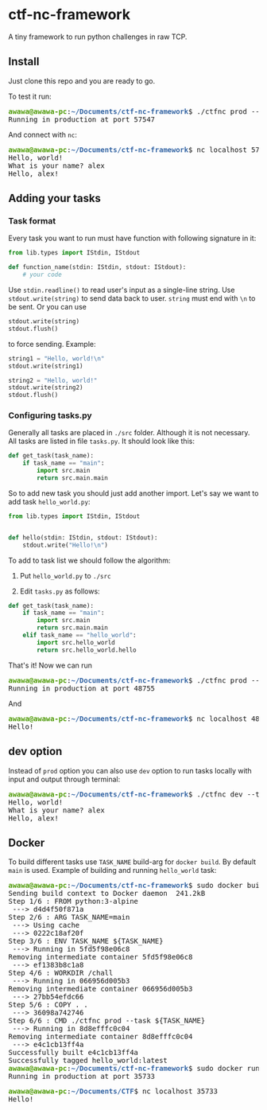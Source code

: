 # ctf-nc-framework #
A tiny framework to run python challenges in raw TCP.

## Install
Just clone this repo and you are ready to go. 

To test it run:
<pre><font color="#4E9A06"><b>awawa@awawa-pc</b></font>:<font color="#3465A4"><b>~/Documents/ctf-nc-framework</b></font>$ ./ctfnc prod --task main
Running in production at port 57547
</pre>

And connect with `nc`:
<pre><font color="#4E9A06"><b>awawa@awawa-pc</b></font>:<font color="#3465A4"><b>~/Documents/ctf-nc-framework</b></font>$ nc localhost 57547
Hello, world!
What is your name? alex
Hello, alex!
</pre>

## Adding your tasks

### Task format

Every task you want to run must have function with following signature in it:

```python
from lib.types import IStdin, IStdout

def function_name(stdin: IStdin, stdout: IStdout):
    # your code
```

Use ```stdin.readline()``` to read user's input as a single-line string.
Use ```stdout.write(string)``` to send data back to user. `string` must end with `\n` to be sent. Or you can use

```python
stdout.write(string)
stdout.flush()
```

to force sending. Example:

```python
string1 = "Hello, world!\n"
stdout.write(string1)

string2 = "Hello, world!"
stdout.write(string2)
stdout.flush()
```

### Configuring tasks.py

Generally all tasks are placed in `./src` folder. Although it is not necessary. All tasks are listed in file `tasks.py`.
It should look like this:

```python
def get_task(task_name):
	if task_name == "main":
		import src.main
		return src.main.main
```

So to add new task you should just add another import. Let's say we want to add task `hello_world.py`:

```python
from lib.types import IStdin, IStdout


def hello(stdin: IStdin, stdout: IStdout):
    stdout.write("Hello!\n")
```

To add to task list we should follow the algorithm:

1) Put `hello_world.py` to `./src`

2) Edit `tasks.py` as follows:

```python
def get_task(task_name):
	if task_name == "main":
		import src.main
		return src.main.main
    elif task_name == "hello_world":
        import src.hello_world
        return src.hello_world.hello
```

That's it! Now we can run 

<pre><font color="#4E9A06"><b>awawa@awawa-pc</b></font>:<font color="#3465A4"><b>~/Documents/ctf-nc-framework</b></font>$ ./ctfnc prod --task hello_world
Running in production at port 48755
</pre>

And
<pre><font color="#4E9A06"><b>awawa@awawa-pc</b></font>:<font color="#3465A4"><b>~/Documents/ctf-nc-framework</b></font>$ nc localhost 48755
Hello!
</pre>

## dev option

Instead of `prod` option you can also use `dev` option to run tasks locally with input and output through terminal:

<pre><font color="#4E9A06"><b>awawa@awawa-pc</b></font>:<font color="#3465A4"><b>~/Documents/ctf-nc-framework</b></font>$ ./ctfnc dev --task main
Hello, world!
What is your name? alex
Hello, alex!</pre>

## Docker

To build different tasks use `TASK_NAME` build-arg for `docker build`. By default `main` is used. Example of building and running `hello_world` task:

<pre><font color="#4E9A06"><b>awawa@awawa-pc</b></font>:<font color="#3465A4"><b>~/Documents/ctf-nc-framework</b></font>$ sudo docker build -t hello_world --build-arg TASK_NAME=hello_world .
Sending build context to Docker daemon  241.2kB
Step 1/6 : FROM python:3-alpine
 ---&gt; d4d4f50f871a
Step 2/6 : ARG TASK_NAME=main
 ---&gt; Using cache
 ---&gt; 0222c18af20f
Step 3/6 : ENV TASK_NAME ${TASK_NAME}
 ---&gt; Running in 5fd5f98e06c8
Removing intermediate container 5fd5f98e06c8
 ---&gt; ef1383b8c1a8
Step 4/6 : WORKDIR /chall
 ---&gt; Running in 066956d005b3
Removing intermediate container 066956d005b3
 ---&gt; 27bb54efdc66
Step 5/6 : COPY . .
 ---&gt; 36098a742746
Step 6/6 : CMD ./ctfnc prod --task ${TASK_NAME}
 ---&gt; Running in 8d8efffc0c04
Removing intermediate container 8d8efffc0c04
 ---&gt; e4c1cb13ff4a
Successfully built e4c1cb13ff4a
Successfully tagged hello_world:latest
<font color="#4E9A06"><b>awawa@awawa-pc</b></font>:<font color="#3465A4"><b>~/Documents/ctf-nc-framework</b></font>$ sudo docker run --net host --rm -it hello_world
Running in production at port 35733
</pre>

<pre><font color="#4E9A06"><b>awawa@awawa-pc</b></font>:<font color="#3465A4"><b>~/Documents/CTF</b></font>$ nc localhost 35733
Hello!</pre>